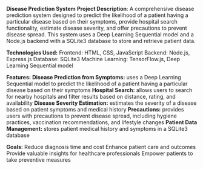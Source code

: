 **Disease Prediction System**
**Project Description**: A comprehensive disease prediction system designed to predict the likelihood of a patient having a particular disease based on their symptoms, provide hospital search functionality, estimate disease severity, and offer precautions to prevent disease spread. This system uses a Deep Learning Sequential model and a Node.js backend with a SQLite3 database to store and retrieve patient data.

**Technologies Used:**
Frontend: HTML, CSS, JavaScript
Backend: Node.js, Express.js
Database: SQLite3
Machine Learning: TensorFlow.js, Deep Learning Sequential model

**Features:**
**Disease Prediction from Symptoms:** uses a Deep Learning Sequential model to predict the likelihood of a patient having a particular disease based on their symptoms
**Hospital Search:** allows users to search for nearby hospitals and filter results based on distance, rating, and availability
**Disease Severity Estimation:** estimates the severity of a disease based on patient symptoms and medical history
**Precautions:** provides users with precautions to prevent disease spread, including hygiene practices, vaccination recommendations, and lifestyle changes
**Patient Data Management:** stores patient medical history and symptoms in a SQLite3 database

**Goals:**
Reduce diagnosis time and cost
Enhance patient care and outcomes
Provide valuable insights for healthcare professionals
Empower patients to take preventive measures
